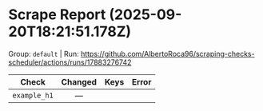 # Scrape Report (2025-09-20T18:21:51.178Z)

Group: `default`  |  Run: https://github.com/AlbertoRoca96/scraping-checks-scheduler/actions/runs/17883276742

| Check | Changed | Keys | Error |
|---|:---:|:--|:--|
| `example_h1` | — |  |  |
